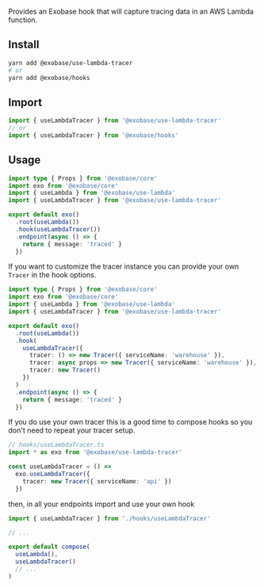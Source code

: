 Provides an Exobase hook that will capture tracing data in an AWS Lambda function.

## Install

```sh
yarn add @exobase/use-lambda-tracer
# or
yarn add @exobase/hooks
```

## Import

```ts
import { useLambdaTracer } from '@exobase/use-lambda-tracer'
// or
import { useLambdaTracer } from '@exobase/hooks'
```

## Usage

```ts
import type { Props } from '@exobase/core'
import exo from '@exobase/core'
import { useLambda } from '@exobase/use-lambda'
import { useLambdaTracer } from '@exobase/use-lambda-tracer'

export default exo()
  .root(useLambda())
  .hook(useLambdaTracer())
  .endpoint(async () => {
    return { message: 'traced' }
  })
```

If you want to customize the tracer instance you can provide your own `Tracer` in the hook options.

```ts
import type { Props } from '@exobase/core'
import exo from '@exobase/core'
import { useLambda } from '@exobase/use-lambda'
import { useLambdaTracer } from '@exobase/use-lambda-tracer'

export default exo()
  .root(useLambda())
  .hook(
    useLambdaTracer({
      tracer: () => new Tracer({ serviceName: 'warehouse' }),
      tracer: async props => new Tracer({ serviceName: 'warehouse' }),
      tracer: new Tracer()
    })
  )
  .endpoint(async () => {
    return { message: 'traced' }
  })
```

If you do use your own tracer this is a good time to compose hooks so you don't need to repeat your tracer setup.

```ts
// hooks/useLambdaTracer.ts
import * as exo from '@exobase/use-lambda-tracer'

const useLambdaTracer = () =>
  exo.useLambdaTracer({
    tracer: new Tracer({ serviceName: 'api' })
  })
```

then, in all your endpoints import and use your own hook

```ts
import { useLambdaTracer } from './hooks/useLambdaTracer'

// ...

export default compose(
  useLambda(),
  useLambdaTracer()
  // ...
)
```
